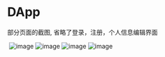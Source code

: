 # DApp
部分页面的截图,
省略了登录，注册，个人信息编辑界面

  ![image](https://github.com/liuChongyang95/DApp/app/src/main/res/drawable/j1.png)
  ![image](https://github.com/liuChongyang95/DApp/app/src/main/res/drawable/j2.png)
  ![image](https://github.com/liuChongyang95/DApp/app/src/main/res/drawable/j3.png)
  ![image](https://github.com/liuChongyang95/DApp/app/src/main/res/drawable/j4.png)
